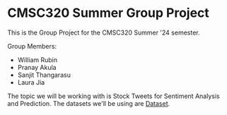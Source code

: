 # CMSC320 Summer Group Project
This is the Group Project for the CMSC320 Summer '24 semester.

Group Members:
- William Rubin
- Pranay Akula
- Sanjit Thangarasu
- Laura Jia

The topic we will be working with is Stock Tweets for Sentiment Analysis and Prediction.
The datasets we'll be using are [Dataset](https://www.kaggle.com/datasets/equinxx/stock-tweets-for-sentiment-analysis-and-prediction).
